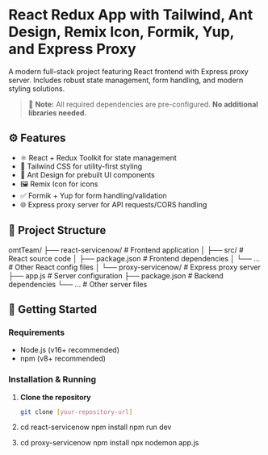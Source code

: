 # React Redux App with Tailwind, Ant Design, Remix Icon, Formik, Yup, and Express Proxy

A modern full-stack project featuring React frontend with Express proxy server. Includes robust state management, form handling, and modern styling solutions.

> 📌 **Note:** All required dependencies are pre-configured. **No additional libraries needed.**

## ⚙️ Features

- ⚛️ React + Redux Toolkit for state management
- 🎨 Tailwind CSS for utility-first styling
- 💎 Ant Design for prebuilt UI components
- 🖼️ Remix Icon for icons
- ✅ Formik + Yup for form handling/validation
- 🌐 Express proxy server for API requests/CORS handling

## 📁 Project Structure

omtTeam/
├── react-servicenow/       # Frontend application
│   ├── src/                # React source code
│   ├── package.json        # Frontend dependencies
│   └── ...                 # Other React config files
│
└── proxy-servicenow/       # Express proxy server
    ├── app.js              # Server configuration
    ├── package.json        # Backend dependencies
    └── ...                 # Other server files

## 🚀 Getting Started

### Requirements
- Node.js (v16+ recommended)
- npm (v8+ recommended)

### Installation & Running

1. **Clone the repository**
   ```bash
   git clone [your-repository-url]

2. cd react-servicenow
npm install
npm run dev

3. cd proxy-servicenow
npm install
npx nodemon app.js


